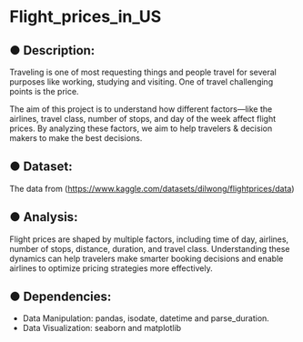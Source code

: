 # Flight_prices_in_US

● Description: 
--
Traveling is one of most requesting things and people travel for several purposes like working, studying and visiting. One of travel challenging points is the price.

The aim of this project is to understand how different factors—like the airlines, travel class, number of stops, and day of the week affect flight prices. By analyzing these factors, we aim to help travelers & decision makers to make the best decisions.

● Dataset:
--
The data from (https://www.kaggle.com/datasets/dilwong/flightprices/data)

● Analysis: 
--
Flight prices are shaped by multiple factors, including time of day, airlines, number of stops, distance, duration, and travel class. Understanding these dynamics can help travelers make smarter booking decisions and enable airlines to optimize pricing strategies more effectively.

● Dependencies: 
--
- Data Manipulation: pandas, isodate, datetime and parse_duration.
- Data Visualization: seaborn and matplotlib

